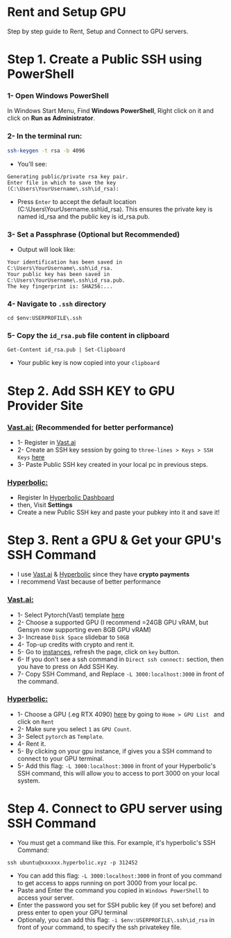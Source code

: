 # Rent and Setup GPU
Step by step guide to Rent, Setup and Connect to GPU servers.

# Step 1. Create a Public SSH using PowerShell
### 1- Open Windows PowerShell
In Windows Start Menu, Find **Windows PowerShell**, Right click on it and click on **Run as Administrator**.

### 2- In the terminal run:
```bash
ssh-keygen -t rsa -b 4096
```
* You'll see:
```
Generating public/private rsa key pair.
Enter file in which to save the key (C:\Users\YourUsername\.ssh\id_rsa):
```
* Press `Enter` to accept the default location (C:\Users\YourUsername\.ssh\id_rsa). This ensures the private key is named id_rsa and the public key is id_rsa.pub.

### 3- Set a Passphrase (Optional but Recommended)
* Output will look like:
```
Your identification has been saved in C:\Users\YourUsername\.ssh\id_rsa.
Your public key has been saved in C:\Users\YourUsername\.ssh\id_rsa.pub.
The key fingerprint is: SHA256:...
```

### 4- Navigate to `.ssh` directory
```
cd $env:USERPROFILE\.ssh
```

### 5- Copy the `id_rsa.pub` file content in clipboard
```
Get-Content id_rsa.pub | Set-Clipboard
```
* Your public key is now copied into your `clipboard`

# Step 2. Add SSH KEY to GPU Provider Site
### [Vast.ai:](https://cloud.vast.ai/?ref_id=228875) (Recommended for better performance)
* 1- Register in [Vast.ai](https://cloud.vast.ai/?ref_id=228875)
* 2- Create an SSH key session by going to `three-lines > Keys > SSH Keys` [here](https://cloud.vast.ai/manage-keys/)
* 3- Paste Public SSH key created in your local pc in previous steps.

### [Hyperbolic:](https://app.hyperbolic.xyz/invite/gqYoHbUk7)
* Register In [Hyperbolic Dashboard](https://app.hyperbolic.xyz/invite/gqYoHbUk7)
* then, Visit **Settings**
* Create a new Public SSH key and paste your pubkey into it and save it!

# Step 3. Rent a GPU & Get your GPU's SSH Command
* I use [Vast.ai](https://cloud.vast.ai/?ref_id=228875) & [Hyperbolic](https://app.hyperbolic.xyz/invite/gqYoHbUk7) since they have **crypto payments**
* I recommend Vast because of better performance
### [Vast.ai:](https://cloud.vast.ai/?ref_id=228875)
* 1- Select Pytorch(Vast) template [here](https://cloud.vast.ai/?ref_id=62897&creator_id=62897&name=PyTorch%20(Vast))
* 2- Choose a supported GPU (I recommend =24GB GPU vRAM, but Gensyn now supporting even 8GB GPU vRAM)
* 3- Increase `Disk Space` slidebar to `50GB`
* 4- Top-up credits with crypto and rent it.
* 5- Go to [instances](https://cloud.vast.ai/instances/), refresh the page, click on `key` button.
* 6- If you don't see a ssh command in `Direct ssh connect:` section, then you have to press on Add SSH Key.
* 7- Copy SSH Command, and Replace `-L 3000:localhost:3000` in front of the command.

### [Hyperbolic:](https://app.hyperbolic.xyz/invite/gqYoHbUk7)
* 1- Choose a GPU (.eg RTX 4090) [here](https://app.hyperbolic.xyz/invite/gqYoHbUk7) by going to `Home > GPU List ` and click on `Rent`
* 2- Make sure you select `1` as `GPU Count`.
* 3- Select `pytorch` as `Template`.
* 4- Rent it.
* 5- By clicking on your gpu instance, if gives you a SSH command to connect to your GPU terminal.
* 5- Add this flag: `-L 3000:localhost:3000` in front of your Hyperbolic's SSH command, this will allow you to access to port 3000 on your local system.

# Step 4. Connect to GPU server using SSH Command
* You must get a command like this. For example, it's hyperbolic's SSH Command:
```
ssh ubuntu@xxxxxx.hyperbolic.xyz -p 312452
```
* You can add this flag: `-L 3000:localhost:3000` in front of you command to get access to apps running on port 3000 from your local pc.
* Paste and Enter the command you copied in `Windows PowerShell` to access your server.
* Enter the password you set for SSH public key (if you set before) and press enter to open your GPU terminal
* Optionaly, you can add this flag: `-i $env:USERPROFILE\.ssh\id_rsa` in front of your command, to specify the ssh privatekey file.
